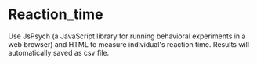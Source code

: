 # Reaction_time
Use JsPsych (a JavaScript library for running behavioral experiments in a web browser) and HTML to
measure individual's reaction time. Results will automatically saved as csv file. 
